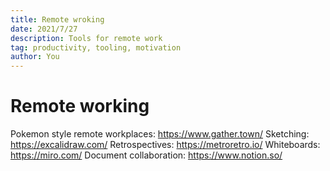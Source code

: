 ```yaml
---
title: Remote wroking
date: 2021/7/27
description: Tools for remote work
tag: productivity, tooling, motivation
author: You
---
```


# Remote working

Pokemon style remote workplaces: https://www.gather.town/
Sketching: https://excalidraw.com/
Retrospectives: https://metroretro.io/
Whiteboards: https://miro.com/
Document collaboration: https://www.notion.so/
